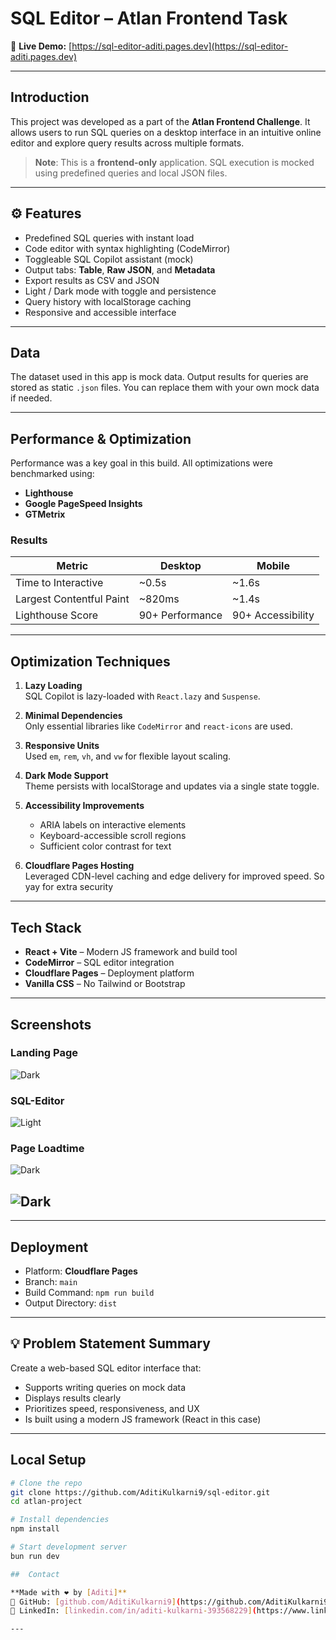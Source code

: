 # SQL Editor – Atlan Frontend Task

🔗 **Live Demo:** [https://sql-editor-aditi.pages.dev](https://sql-editor-aditi.pages.dev)

---

## Introduction

This project was developed as a part of the **Atlan Frontend Challenge**. It allows users to run SQL queries on a desktop interface in an intuitive online editor and explore query results across multiple formats.

> **Note**: This is a **frontend-only** application. SQL execution is mocked using predefined queries and local JSON files.

---

## ⚙️ Features

-  Predefined SQL queries with instant load
-  Code editor with syntax highlighting (CodeMirror)
-  Toggleable SQL Copilot assistant (mock)
-  Output tabs: **Table**, **Raw JSON**, and **Metadata**
-  Export results as CSV and JSON
-  Light / Dark mode with toggle and persistence
-  Query history with localStorage caching
-  Responsive and accessible interface

---

##  Data

The dataset used in this app is mock data. Output results for queries are stored as static `.json` files. You can replace them with your own mock data if needed.

---

## Performance & Optimization

Performance was a key goal in this build. All optimizations were benchmarked using:

- **Lighthouse**
- **Google PageSpeed Insights**
- **GTMetrix**

###  Results

| Metric                    | Desktop         | Mobile         |
|--------------------------|-----------------|----------------|
| Time to Interactive      | ~0.5s           | ~1.6s          |
| Largest Contentful Paint | ~820ms          | ~1.4s          |
| Lighthouse Score         | 90+ Performance | 90+ Accessibility |

---

##  Optimization Techniques

1. **Lazy Loading**  
   SQL Copilot is lazy-loaded with `React.lazy` and `Suspense`.

2. **Minimal Dependencies**  
   Only essential libraries like `CodeMirror` and `react-icons` are used.

3. **Responsive Units**  
   Used `em`, `rem`, `vh`, and `vw` for flexible layout scaling.

4. **Dark Mode Support**  
   Theme persists with localStorage and updates via a single state toggle.

5. **Accessibility Improvements**  
   - ARIA labels on interactive elements  
   - Keyboard-accessible scroll regions  
   - Sufficient color contrast for text

6. **Cloudflare Pages Hosting**  
   Leveraged CDN-level caching and edge delivery for improved speed. So yay for extra security

---

## Tech Stack

- **React + Vite** – Modern JS framework and build tool
-  **CodeMirror** – SQL editor integration
-  **Cloudflare Pages** – Deployment platform
-  **Vanilla CSS** – No Tailwind or Bootstrap

---


## Screenshots

### Landing Page
![Dark](./src/assets/landingpage.png)

### SQL-Editor
![Light](./src/assets/editorpage.png)

### Page Loadtime
![Dark](./src/assets/landingmetrics.png)

![Dark](./src/assets/editormetrics.png)
---


---

## Deployment

- Platform: **Cloudflare Pages**
- Branch: `main`
- Build Command: `npm run build`
- Output Directory: `dist`

---

## 💡 Problem Statement Summary

Create a web-based SQL editor interface that:
- Supports writing queries on mock data
- Displays results clearly
- Prioritizes speed, responsiveness, and UX
- Is built using a modern JS framework (React in this case)

---


##  Local Setup

```bash
# Clone the repo
git clone https://github.com/AditiKulkarni9/sql-editor.git
cd atlan-project

# Install dependencies
npm install

# Start development server
bun run dev

##  Contact

**Made with ❤️ by [Aditi]**  
🔗 GitHub: [github.com/AditiKulkarni9](https://github.com/AditiKulkarni9)  
🔗 LinkedIn: [linkedin.com/in/aditi-kulkarni-393568229](https://www.linkedin.com/in/aditi-kulkarni-393568229/)

---

